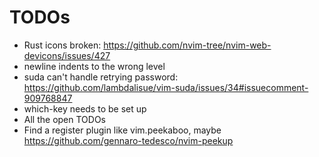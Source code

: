 # TODOs

- Rust icons broken: https://github.com/nvim-tree/nvim-web-devicons/issues/427
- newline indents to the wrong level
- suda can't handle retrying password: https://github.com/lambdalisue/vim-suda/issues/34#issuecomment-909768847
- which-key needs to be set up
- All the open TODOs
- Find a register plugin like vim.peekaboo, maybe https://github.com/gennaro-tedesco/nvim-peekup
